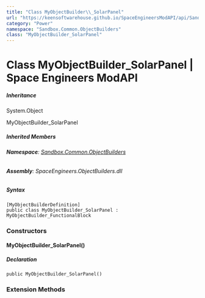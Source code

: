 ```yaml
---
title: "Class MyObjectBuilder\\_SolarPanel"
url: "https://keensoftwarehouse.github.io/SpaceEngineersModAPI/api/Sandbox.Common.ObjectBuilders.MyObjectBuilder_SolarPanel.html"
category: "Power"
namespace: "Sandbox.Common.ObjectBuilders"
class: "MyObjectBuilder_SolarPanel"
---
```


# Class MyObjectBuilder\_SolarPanel | Space Engineers ModAPI

##### Inheritance

System.Object

MyObjectBuilder\_SolarPanel

##### Inherited Members

###### **Namespace**: [Sandbox.Common.ObjectBuilders](https://keensoftwarehouse.github.io/SpaceEngineersModAPI/api/Sandbox.Common.ObjectBuilders.html)

###### **Assembly**: SpaceEngineers.ObjectBuilders.dll

##### Syntax

```
[MyObjectBuilderDefinition]
public class MyObjectBuilder_SolarPanel : MyObjectBuilder_FunctionalBlock
```

### Constructors

#### MyObjectBuilder\_SolarPanel()

##### Declaration

```
public MyObjectBuilder_SolarPanel()
```

### Extension Methods